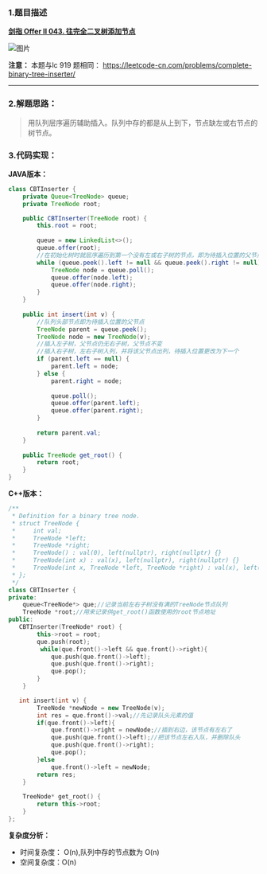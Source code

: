 ### 1.题目描述

 **[剑指 Offer II 043. 往完全二叉树添加节点](https://leetcode-cn.com/problems/NaqhDT/)** 
 
![图片](https://user-images.githubusercontent.com/42907149/141955157-21c469b7-9922-4da5-90e9-907413969e19.png)

 

**注意：**  本题与lc 919 题相同： https://leetcode-cn.com/problems/complete-binary-tree-inserter/




-------------

### 2.解题思路：

> 用队列层序遍历辅助插入。队列中存的都是从上到下，节点缺左或右节点的树节点。

### 3.代码实现：

**JAVA版本：**
```Java
class CBTInserter {    
    private Queue<TreeNode> queue;
    private TreeNode root;

    public CBTInserter(TreeNode root) {
        this.root = root;
        
        queue = new LinkedList<>();
        queue.offer(root);
        //在初始化树时就层序遍历到第一个没有左或右子树的节点，即为待插入位置的父节点，在队列头部
        while (queue.peek().left != null && queue.peek().right != null) {
            TreeNode node = queue.poll();
            queue.offer(node.left);
            queue.offer(node.right);
        }
    }
    
    public int insert(int v) {
        //队列头部节点即为待插入位置的父节点
        TreeNode parent = queue.peek();
        TreeNode node = new TreeNode(v);
        //插入左子树，父节点仍无右子树，父节点不变
        //插入右子树，左右子树入列，并将该父节点出列，待插入位置更改为下一个
        if (parent.left == null) {
            parent.left = node;
        } else {
            parent.right = node;
            
            queue.poll();
            queue.offer(parent.left);
            queue.offer(parent.right);
        }
        
        return parent.val;
    }
    
    public TreeNode get_root() {
        return root;
    }
}

```
**C++版本：**
```C++
/**
 * Definition for a binary tree node.
 * struct TreeNode {
 *     int val;
 *     TreeNode *left;
 *     TreeNode *right;
 *     TreeNode() : val(0), left(nullptr), right(nullptr) {}
 *     TreeNode(int x) : val(x), left(nullptr), right(nullptr) {}
 *     TreeNode(int x, TreeNode *left, TreeNode *right) : val(x), left(left), right(right) {}
 * };
 */
class CBTInserter {
private:
    queue<TreeNode*> que;//记录当前左右子树没有满的TreeNode节点队列
    TreeNode *root;//用来记录供get_root()函数使用的root节点地址   
public:
   CBTInserter(TreeNode* root) {
        this->root = root;
        que.push(root);
         while(que.front()->left && que.front()->right){
            que.push(que.front()->left);
            que.push(que.front()->right);
            que.pop();
        }
    }

   int insert(int v) {
        TreeNode *newNode = new TreeNode(v);
        int res = que.front()->val;//先记录队头元素的值
        if(que.front()->left){
            que.front()->right = newNode;//插到右边，该节点有左右了
            que.push(que.front()->left);//把该节点左右入队，并删除队头
            que.push(que.front()->right);
            que.pop();
        }else
            que.front()->left = newNode;
        return res;
    }
    
    TreeNode* get_root() {
        return this->root;
    }
};
```



**复杂度分析：**

- 时间复杂度： O(n),队列中存的节点数为 O(n)
- 空间复杂度：O(n)
